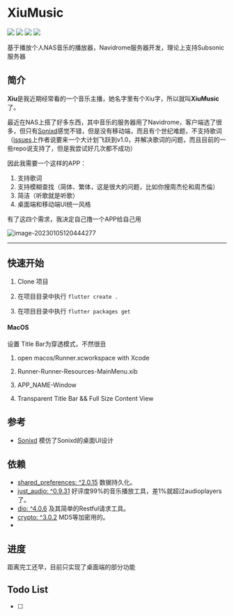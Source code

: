 
# XiuMusic
![](https://img.shields.io/badge/Toolkit-Flutter-blue.svg)  ![](https://img.shields.io/badge/Language-Dart-orange.svg)  ![](https://img.shields.io/badge/license-MIT-green)  ![](https://img.shields.io/badge/Process-Developing-blueviolet.svg)

 基于播放个人NAS音乐的播放器，Navidrome服务器开发，理论上支持Subsonic服务器

## 简介

**Xiu**是我近期经常看的一个音乐主播，她名字里有个Xiu字，所以就叫**XiuMusic**了。

最近在NAS上搭了好多东西，其中音乐的服务器用了Navidrome，客户端选了很多，但只有[Sonixd](https://github.com/jeffvli/sonixd)感觉不错，但是没有移动端，而且有个世纪难题，不支持歌词（[issues](https://github.com/jeffvli/sonixd/issues/332)上作者说要来一个大计划飞跃到v1.0，并解决歌词的问题，而且目前的一些repo说支持了，但是我尝试好几次都不成功）

因此我需要一个这样的APP：
1. 支持歌词
2. 支持模糊查找（简体、繁体，这是很大的问题，比如你搜周杰伦和周杰倫）
3. 简洁（听歌就是听歌）
4. 桌面端和移动端UI统一风格

有了这四个需求，我决定自己撸一个APP给自己用

![image-20230105120444277](https://s2.loli.net/2023/01/05/j3GFa9JYrn1U8CK.png)

------------------------------

## 快速开始

1. Clone 项目

2. 在项目目录中执行 `flutter create . `

3. 在项目目录中执行 `flutter packages get`

#### MacOS

设置 Title Bar为穿透模式，不然很丑

1. open macos/Runner.xcworkspace with Xcode

2. Runner-Runner-Resources-MainMenu.xib

3. APP_NAME-Window

4. Transparent Title Bar && Full Size Content View




## 参考
- [Sonixd](https://github.com/jeffvli/sonixd) 模仿了Sonixd的桌面UI设计

## 依赖

- [shared_preferences: ^2.0.15](https://pub.flutter-io.cn/packages/shared_preferences) 数据持久化。
- [just_audio: ^0.9.31](https://pub.dev/packages/just_audio) 好评度99%的音乐播放工具，差1%就超过audioplayers了。
- [dio: ^4.0.6](https://pub.dev/packages/dio) 及其简单的Restful请求工具。
- [crypto: ^3.0.2](https://pub.dev/packages/crypto) MD5等加密用的。
- 

## 进度

距离完工还早，目前只实现了桌面端的部分功能


## Todo List 

- [ ] 
